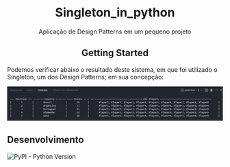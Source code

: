 <div align="center">
    <h1> Singleton_in_python </h1>
    Aplicação de Design Patterns em um pequeno projeto
</div>

<div align="center">
    <h2> Getting Started </div>
    Podemos verificar abaixo o resultado deste sistema, em que foi utilizado o Singleton, um dos Design Patterns; em sua concepção:
</div>

<p align="center">
    <img src="assets/Console.png">
<p align="center">

<h2> Desenvolvimento </h2>

![PyPI - Python Version](https://img.shields.io/pypi/pyversions/Django?style=flat-square)
    
</div>
